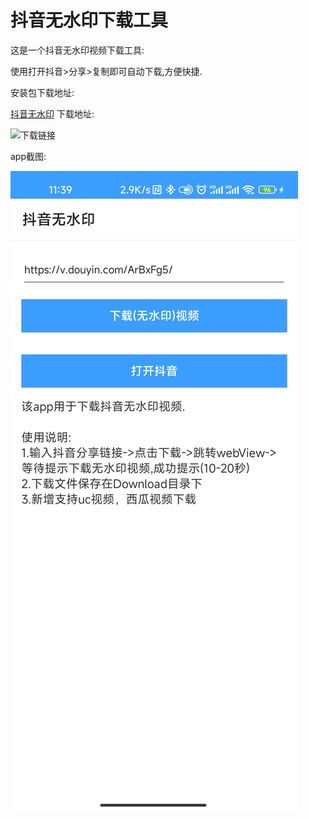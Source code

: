 # 抖音无水印下载工具
这是一个抖音无水印视频下载工具:

使用打开抖音>分享>复制即可自动下载,方便快捷. 

安装包下载地址:

[抖音无水印](https://github.com/yuxie2025/douyin/blob/douyin/download/douyin.apk) 下载地址:

![下载链接](https://github.com/yuxie2025/douyin/blob/douyin/download/download_qr.png)

app截图:

![app主页截图](https://github.com/yuxie2025/douyin/blob/douyin/download/home.png)